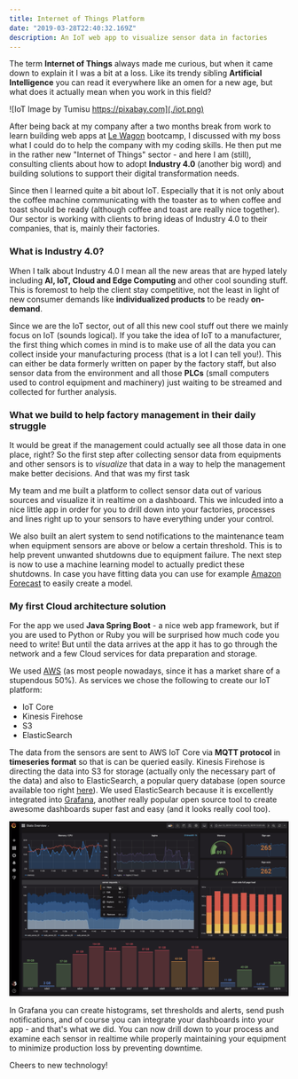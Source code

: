```yaml
---
title: Internet of Things Platform
date: "2019-03-28T22:40:32.169Z"
description: An IoT web app to visualize sensor data in factories
---
```


The term **Internet of Things** always made me curious, but when it came down to explain it I was a bit at a loss. Like its trendy sibling **Artificial Intelligence** you can read it everywhere like an omen for a new age, but what does it actually mean when you work in this field? 

![IoT Image by Tumisu https://pixabay.com](./iot.png)

After being back at my company after a two months break from work to learn building web apps at [Le Wagon](https://www.lewagon.com/) bootcamp, I discussed with my boss what I could do to help the company with my coding skills. He then put me in the rather new "Internet of Things" sector - and here I am (still), consulting clients about how to adopt **Industry 4.0** (another big word) and building solutions to support their digital transformation needs. 

Since then I learned quite a bit about IoT. Especially that it is not only about the coffee machine communicating with the toaster as to when coffee and toast should be ready (although coffee and toast are really nice together). Our sector is working with clients to bring ideas of Industry 4.0 to their companies, that is, mainly their factories.

### What is Industry 4.0?

When I talk about Industry 4.0 I mean all the new areas that are hyped lately including **AI, IoT, Cloud and Edge Computing** and other cool sounding stuff. This is foremost to help the client stay competitive, not the least in light of new consumer demands like **individualized products** to be ready **on-demand**. 

Since we are the IoT sector, out of all this new cool stuff out there we mainly focus on IoT (sounds logical). If you take the idea of IoT to a manufacturer, the first thing which comes in mind is to make use of all the data you can collect inside your manufacturing process (that is a lot I can tell you!). This can either be data formerly written on paper by the factory staff, but also sensor data from the environment and all those **PLCs** (small computers used to control equipment and machinery) just waiting to be streamed and collected for further analysis. 

### What we build to help factory management in their daily struggle

It would be great if the management could actually see all those data in one place, right? So the first step after collecting sensor data from equipments and other sensors is to _visualize_ that data in a way to help the management make better decisions. And that was my first task 
<i class="em em-japanese_goblin" aria-role="presentation" aria-label="JAPANESE GOBLIN"></i>
<i class="em em-bar_chart" aria-role="presentation" aria-label="BAR CHART"></i> 

My team and me built a platform to collect sensor data out of various sources and visualize it in realtime on a dashboard. This we inlcuded into a nice little app in order for you to drill down into your factories, processes and lines right up to your sensors to have everything under your control. 

We also built an alert system to send notifications to the maintenance team when equipment sensors are above or below a certain threshold. This is to help prevent unwanted shutdowns due to equipment failure. The next step is now to use a machine learning model to actually predict these shutdowns. In case you have fitting data you can use for example [Amazon Forecast](https://aws.amazon.com/forecast/?nc1=h_ls) to easily create a model. 

### My first Cloud architecture solution

For the app we used **Java Spring Boot** - a nice web app framework, but if you are used to Python or Ruby you will be surprised how much code you need to write! But until the data arrives at the app it has to go through the network and a few Cloud services for data preparation and storage. 

We used [AWS](https://aws.amazon.com/) (as most people nowadays, since it has a market share of a stupendous 50%). As services we chose the following to create our IoT platform:

- IoT Core
- Kinesis Firehose
- S3
- ElasticSearch

The data from the sensors are sent to AWS IoT Core via **MQTT protocol** in **timeseries format** so that is can be queried easily. Kinesis Firehose is directing the data into S3 for storage (actually only the necessary part of the data) and also to ElasticSearch, a popular query database (open source available too right [here](https://www.elastic.co/)). We used ElasticSearch because it is excellently integrated into [Grafana](https://grafana.com/), another really popular open source tool to create awesome dashboards super fast and easy (and it looks really cool too). 

![Grafana](./grafana.png)

In Grafana you can create histograms, set thresholds and alerts, send push notifications, and of course you can integrate your dashboards into your app - and that's what we did. You can now drill down to your process and examine each sensor in realtime while properly maintaining your equipment to minimize production loss by preventing downtime.

Cheers to new technology!
<i class="em em-floppy_disk" aria-role="presentation" aria-label="FLOPPY DISK"></i>
<i class="em em-champagne" aria-role="presentation" aria-label="BOTTLE WITH POPPING CORK"></i>



